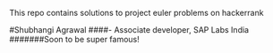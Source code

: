 This repo contains solutions to project euler problems on hackerrank


#Shubhangi Agrawal
####- Associate developer, SAP Labs India
#######Soon to be super famous!
